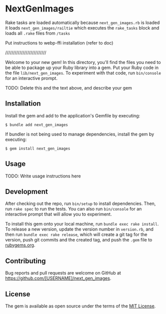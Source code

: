 # NextGenImages

Rake tasks are loaded automatically because
`next_gen_images.rb` is loaded
it loads `next_gen_images/railtie`
which executes the `rake_tasks` block and loads all `.rake` files from `/tasks`

Put instructions to webp-ffi installation (refer to doc)






//////////////////////////




Welcome to your new gem! In this directory, you'll find the files you need to be able to package up your Ruby library into a gem. Put your Ruby code in the file `lib/next_gen_images`. To experiment with that code, run `bin/console` for an interactive prompt.

TODO: Delete this and the text above, and describe your gem

## Installation

Install the gem and add to the application's Gemfile by executing:

    $ bundle add next_gen_images

If bundler is not being used to manage dependencies, install the gem by executing:

    $ gem install next_gen_images

## Usage

TODO: Write usage instructions here

## Development

After checking out the repo, run `bin/setup` to install dependencies. Then, run `rake spec` to run the tests. You can also run `bin/console` for an interactive prompt that will allow you to experiment.

To install this gem onto your local machine, run `bundle exec rake install`. To release a new version, update the version number in `version.rb`, and then run `bundle exec rake release`, which will create a git tag for the version, push git commits and the created tag, and push the `.gem` file to [rubygems.org](https://rubygems.org).

## Contributing

Bug reports and pull requests are welcome on GitHub at https://github.com/[USERNAME]/next_gen_images.

## License

The gem is available as open source under the terms of the [MIT License](https://opensource.org/licenses/MIT).
